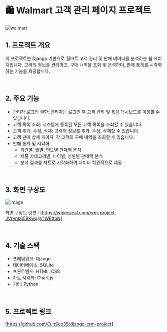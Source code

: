 # 🛍 Walmart 고객 관리 페이지 프로젝트

![walmart](https://github.com/user-attachments/assets/472e79e8-fb84-467e-93e0-3e8b64f56aed)


## 1. 프로젝트 개요
이 프로젝트는 Django 기반으로 월마트 고객 관리 및 판매 데이터를 분석하는 웹 페이지입니다. 고객의 정보를 관리하고, 구매 내역을 조회 및 분석하며, 판매 통계를 시각화하는 기능을 제공합니다.

<br>

## 2. 주요 기능
- 관리자 로그인 권한: 관리자는 로그인 후 고객 관리 및 통계 대시보드를 이용할 수 있습니다.
- 고객 목록 조회: 시스템에 등록된 모든 고객 목록을 조회할 수 있습니다.
- 고객 추가, 수정, 삭제: 고객의 정보를 추가, 수정, 삭제할 수 있습니다.
- 고객 판매 상세 페이지: 각 고객의 구매 내역을 조회할 수 있습니다.
- 판매 통계 및 시각화:
  - 기간별, 월별, 연도별 판매액 분석
  - 제품 카테고리별, 나이별, 성별별 판매액 분석
  - 분석 결과를 차트로 시각화하여 데이터 직관적으로 제공

<br>

## 3. 화면 구상도

![image](https://github.com/user-attachments/assets/4a31752c-a1e8-4391-9ad6-f643e09177b5)

화면 구상도 링크 : [https://whimsical.com/crm-project-JVrvnk65BKwgijV1WEttbN]

<br>

## 4. 기술 스택
- 프레임워크: Django
- 데이터베이스: SQLite
- 프론트엔드: HTML, CSS
- 차트 시각화: Chart.js
- 기타: Python

<br>

## 5. 프로젝트 링크
[https://github.com/EunSeo35/django-crm-project]

